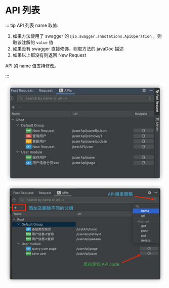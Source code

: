 # API 列表

::: tip API 列表 name 取值:

1. 如果方法使用了 swagger 的 `@io.swagger.annotations.ApiOperation` ，则取该注解的 `value` 值
1. 如果没有 swagger 直接修饰，则取方法的 javaDoc 描述
1. 如果以上都没有则返回 New Request

API 的 name 值支持修改。

:::

![api](/img/apis_hd.png)
![apiManager](/img/apiManager.png)
